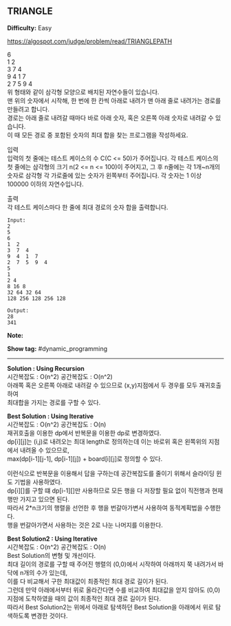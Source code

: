 ## TRIANGLE

**Difficulty:** Easy

https://algospot.com/judge/problem/read/TRIANGLEPATH

6 <br/>
1  2 <br/>
3  7  4 <br/>
9  4  1  7 <br/>
2  7  5  9  4 <br/>
위 형태와 같이 삼각형 모양으로 배치된 자연수들이 있습니다. <br/>
맨 위의 숫자에서 시작해, 한 번에 한 칸씩 아래로 내려가 맨 아래 줄로 내려가는 경로를 만들려고 합니다. <br/>
경로는 아래 줄로 내려갈 때마다 바로 아래 숫자, 혹은 오른쪽 아래 숫자로 내려갈 수 있습니다. <br/>
이 때 모든 경로 중 포함된 숫자의 최대 합을 찾는 프로그램을 작성하세요. <br/>

입력 <br/>
입력의 첫 줄에는 테스트 케이스의 수 C(C <= 50)가 주어집니다. 각 테스트 케이스의 첫 줄에는 삼각형의 크기 n(2 <= n <= 100)이 주어지고, 그 후 n줄에는 각 1개~n개의 숫자로 삼각형 각 가로줄에 있는 숫자가 왼쪽부터 주어집니다. 각 숫자는 1 이상 100000 이하의 자연수입니다.

출력 <br/>
각 테스트 케이스마다 한 줄에 최대 경로의 숫자 합을 출력합니다.

```
Input:
2
5
6
1  2
3  7  4
9  4  1  7
2  7  5  9  4
5
1 
2 4
8 16 8
32 64 32 64
128 256 128 256 128

Output: 
28
341
```

**Note:**

**Show tag:** \#dynamic\_programming

------------------------------------

**Solution : Using Recursion** <br/>
시간복잡도 : O(n^2) 공간복잡도 : O(n^2) <br/>
아래쪽 혹은 오른쪽 아래로 내려갈 수 있으므로 (x,y)지점에서 두 경우를 모두 재귀호출하여 <br/>
최대합을 가지는 경로를 구할 수 있다.

**Best Solution : Using Iterative** <br/>
시간복잡도 : O(n^2) 공간복잡도 : O(n) <br/>
재귀호출을 이용한 dp에서 반복문을 이용한 dp로 변경하였다. <br/>
dp\[i\]\[j\]는 (i,j)로 내려오는 최대 length로 정의하는데 이는 바로위 혹은 왼쪽위의 지점에서 내려올 수 있으므로, <br/>
max(dp\[i-1\]\[j-1\], dp\[i-1\]\[j\]) + board\[i\]\[j\]로 정의할 수 있다. <br/>

이런식으로 반복문을 이용해서 답을 구하는데 공간복잡도를 줄이기 위해서 슬라이딩 윈도 기법을 사용하였다. <br/>
dp\[i\]\[\]를 구할 떄 dp\[i-1\]\[\]만 사용하므로 모든 행을 다 저장할 필요 없이 직전행과 현재행만 가지고 있으면 된다. <br/>
따라서 2*n크기의 행렬을 선언한 후 행을 번갈아가변서 사용하여 동적계획법을 수행한다. <br/>
행을 번갈아가면서 사용하는 것은 2로 나눈 나머지를 이용한다.

**Best Solution2 : Using Iterative** <br/>
시간복잡도 : O(n^2) 공간복잡도 : O(n) <br/>
Best Solution의 변형 및 개선이다. <br/>
최대 길이의 경로를 구할 때 주어진 행렬의 (0,0)에서 시작하여 아래까지 쭉 내려가서 바닥에 n개의 수가 있는데, <br/>
이를 다 비교해서 구한 최대값이 최종적인 최대 경로 길이가 된다. <br/>
그런데 만약 아래에서부터 위로 올라간다면 수를 비교하여 최대값을 얻지 않아도 (0,0)지점에 도착하였을 때의 값이 최종적인 최대 경로 길이가 된다. <br/>
따라서 Best Solution2는 위에서 아래로 탐색하던 Best Solution을 아래에서 위로 탐색하도록 변경한 것이다.
